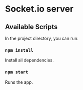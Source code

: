 # Socket.io server

## Available Scripts

In the project directory, you can run:

### `npm install`

Install all dependencies.

### `npm start`

Runs the app.
